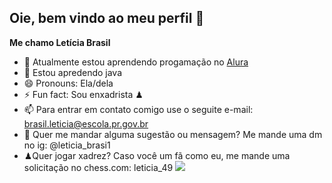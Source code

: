 ## Oie, bem vindo ao meu perfil 👋

**Me chamo Letícia Brasil** 


- 🌱 Atualmente estou aprendendo progamação no [Alura](https://www.alura.com.br)
- 🐗 Estou apredendo java 
- 😄 Pronouns: Ela/dela
- ⚡ Fun fact: Sou enxadrista ♟
- 📫 Para entrar em contato comigo use o seguite e-mail: brasil.leticia@escola.pr.gov.br
- 🎁 Quer me mandar alguma sugestão ou mensagem? Me mande uma dm no ig: @leticia_brasi1
- ♟Quer jogar xadrez? Caso você um fã como eu, me mande uma solicitação no chess.com: leticia_49
  ![](https://media1.tenor.com/m/vKD2KFUZIcEAAAAd/awkward-handshake.gif)
  
  
